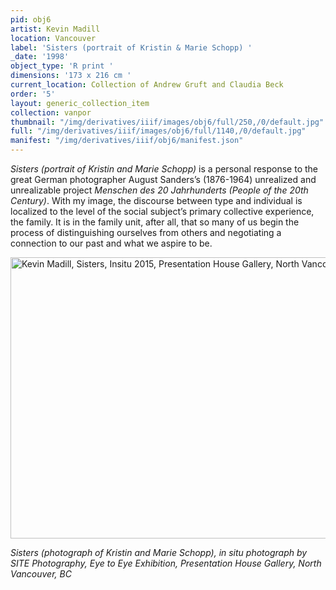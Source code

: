 ```yaml
---
pid: obj6
artist: Kevin Madill
location: Vancouver
label: 'Sisters (portrait of Kristin & Marie Schopp) '
_date: '1998'
object_type: 'R print '
dimensions: '173 x 216 cm '
current_location: Collection of Andrew Gruft and Claudia Beck
order: '5'
layout: generic_collection_item
collection: vanpor
thumbnail: "/img/derivatives/iiif/images/obj6/full/250,/0/default.jpg"
full: "/img/derivatives/iiif/images/obj6/full/1140,/0/default.jpg"
manifest: "/img/derivatives/iiif/obj6/manifest.json"
---
```


*Sisters (portrait of Kristin and Marie Schopp)* is a personal response to the great German photographer August Sanders’s (1876-1964) unrealized and unrealizable project *Menschen des 20 Jahrhunderts (People of the 20th Century)*. With my image, the discourse between type and individual is localized to the level of the social subject’s primary collective experience, the family. It is in the family unit, after all, that so many of us begin the process of distinguishing ourselves from others and negotiating a connection to our past and what we aspire to be. 

<img src="https://kevmadill.github.io/portraiture-vancouver/img/SupportImages/SistersInSitu.png" alt="Kevin Madill, Sisters, Insitu 2015, Presentation House Gallery, North Vancouver, BC" width="678" height="450"> 

*Sisters (photograph of Kristin and Marie Schopp), in situ photograph by SITE Photography, Eye to Eye Exhibition, Presentation House Gallery, North Vancouver, BC*
